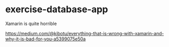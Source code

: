 # exercise-database-app

Xamarin is quite horrible


https://medium.com/@kibotu/everything-that-is-wrong-with-xamarin-and-why-it-is-bad-for-you-a5399075e50a

